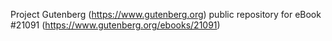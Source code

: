 Project Gutenberg (https://www.gutenberg.org) public repository for eBook #21091 (https://www.gutenberg.org/ebooks/21091)
